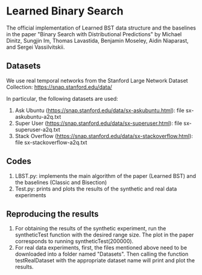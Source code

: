 # Learned Binary Search
The official implementation of Learned BST data structure and the baselines in the paper 
"Binary Search with Distributional Predictions" 
by Michael Dinitz, Sungjin Im, Thomas Lavastida, Benjamin Moseley, Aidin Niaparast, and Sergei Vassilvitskii.

## Datasets
We use real temporal networks from the Stanford Large Network Dataset Collection: https://snap.stanford.edu/data/

In particular, the following datasets are used:
1. Ask Ubuntu (https://snap.stanford.edu/data/sx-askubuntu.html): file sx-askubuntu-a2q.txt
2. Super User (https://snap.stanford.edu/data/sx-superuser.html): file sx-superuser-a2q.txt
3. Stack Overflow (https://snap.stanford.edu/data/sx-stackoverflow.html): file sx-stackoverflow-a2q.txt

## Codes
1. LBST.py: implements the main algorithm of the paper (Learned BST) and the baselines (Classic and Bisection)
2. Test.py: prints and plots the results of the synthetic and real data experiments

## Reproducing the results
1. For obtaining the results of the synthetic experiment, run the syntheticTest function with the desired range size.
The plot in the paper corresponds to running syntheticTest(200000).
2. For real data experiments, first, the files mentioned above need to be downloaded into a folder named "Datasets".
Then calling the function testRealDataset with the appropriate dataset name will print and plot the results.
